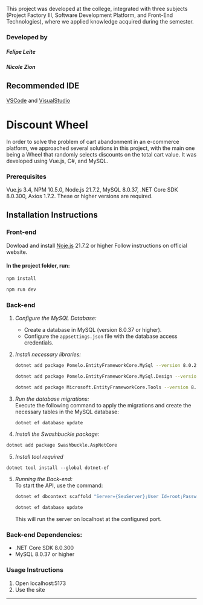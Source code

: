 This project was developed at the college, integrated with three subjects (Project Factory III, Software Development Platform, and Front-End Technologies), where we applied knowledge acquired during the semester.

### Developed by 
##### Felipe Leite
##### Nicole Zion

## Recommended IDE

[VSCode](https://code.visualstudio.com/) and
[VisualStudio](https://code.visualstudio.com)

# Discount Wheel

In order to solve the problem of cart abandonment in an e-commerce platform, we approached several solutions in this project, with the main one being a Wheel that randomly selects discounts on the total cart value. It was developed using Vue.js, C#, and MySQL.

### Prerequisites
Vue.js 3.4, NPM 10.5.0, Node.js 21.7.2, MySQL 8.0.37, .NET Core SDK 8.0.300, Axios 1.7.2. 
These or higher versions are required.

## Installation Instructions

### Front-end
Dowload and install [Noje.js](https://nodejs.org/en/download/package-manager/current) 21.7.2 or higher
Follow instructions on official website.

#### In the project folder, run:
```sh
npm install
```
```sh
npm run dev
```

### Back-end

1. *Configure the MySQL Database:*
   - Create a database in MySQL (version 8.0.37 or higher).
   - Configure the `appsettings.json` file with the database access credentials.

2. *Install necessary libraries:*
    ```bash
    dotnet add package Pomelo.EntityFrameworkCore.MySql --version 8.0.2
    ```
    ```bash
    dotnet add package Pomelo.EntityFrameworkCore.MySql.Design --version 1.1.2
    ```

    ```bash
    dotnet add package Microsoft.EntityFrameworkCore.Tools --version 8.0.8
    ```

3. *Run the database migrations:*  
   Execute the following command to apply the migrations and create the necessary tables in the MySQL database:
   ```sh
   dotnet ef database update
   ```
4. *Install the Swashbuckle package:*
```sh
dotnet add package Swashbuckle.AspNetCore
```
5. *Install tool required*
```
dotnet tool install --global dotnet-ef
```

5. *Running the Back-end:*  
   To start the API, use the command:
   ```sh
   dotnet ef dbcontext scaffold "Server={SeuServer};User Id=root;Password={SuaSenha};Database={SeuBD}" "Pomelo.EntityFrameworkCore.MySql" -c {SeuDominio}DbContext
   ```
   ```sh
   dotnet ef database update
   ```

   This will run the server on localhost at the configured port.

### Back-end Dependencies:
- .NET Core SDK 8.0.300
- MySQL 8.0.37 or higher

### Usage Instructions
1. Open localhost:5173
2. Use the site

---
